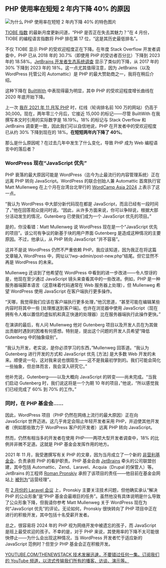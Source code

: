 ## PHP 使用率在短短 2 年内下降 40% 的原因

![为什么 PHP 使用率在短短 2 年内下降 40% 的特色图片](https://cdn.thenewstack.io/media/2024/04/7418de50-getty-images-sff7fr7g7fo-unsplash-1024x683.jpg)

[TIOBE 指数](https://www.tiobe.com/tiobe-index/) 的最新月度更新问道，“PHP 是否正在失去其魅力？”在 4 月份，TIOBE 的编程语言指数将 PHP 排在第 17 位，“这是其历史最低排名”。

不仅 TIOBE 显示 PHP 的受欢迎程度正在下降。在年度 Stack Overflow 开发者调查中，PHP 已从 2018 年的 30.7%（即使用 PHP 的受访者百分比）下降到 2023 年的 18.58%。[JetBrains 开发者生态系统调查](https://www.jetbrains.com/lp/devecosystem-2023/languages/#proglang7years__2) 显示了类似的下降，从 2017 年的 30% 下降到 2023 年的 18%。这一点尤其值得注意，因为 JetBrains（以及 WordPress 托管公司 Automattic）是 PHP 的最大赞助商之一，我将在稍后介绍。

这种下降在 [BuiltWith](https://trends.builtwith.com/framework/PHP) 中表现得最为明显，其中 PHP 的受欢迎程度增长曲线在 2020 年底开始下降。

上一次 [我在 2021 年 11 月写 PHP](https://thenewstack.io/php-has-survived-for-26-years-because-it-keeps-evolving/) 时，红线（轮询排名前 100 万的网站）仍高于 30,000。现在，两年零三个月后，它接近 15,000 的标记——尽管 BuiltWith 在我撰写本文时引用的实际数字是 18.19%。18% 的标记与 Stack Overflow 和 JetBrains 调查更一致，因此我们可以自信地说，PHP 在开发者中的受欢迎程度已从约 30% 下降到现在的 18%。**在短短两年内下降了 40%**。

那么是什么原因呢？在过去几年中发生了什么变化，导致 PHP 成为 Web 编程语言中的落后者？

### WordPress 现在“JavaScript 优先”

PHP 衰落的最大原因可能是 WordPress（迄今为止最流行的内容管理系统）正在远离 PHP 转向 JavaScript。WordPress 的联合创始人兼 Automattic 首席执行官 Matt Mullenweg 在上个月在台湾台北举行的 [WordCamp Asia 2024](https://www.youtube.com/watch?v=EOF70YJLC5U) 上表示了这一点。

“我认为 WordPress 中大部分新代码现在都是 JavaScript，而且已经有一段时间了，”他在回答观众提问时说。“因此，从许多方面来说，你可以争辩说，根据大部分活动发生的情况，Gutenberg 已使我们成为一个 JavaScript 优先的项目。”

是的，你没看错：Matt Mullenweg 说 WordPress 现在是一个“JavaScript 优先的项目”。该公司有争议的新基于块的用户界面 Gutenberg 是造成这种情况的主要原因。不过，他承认，从 PHP 转向 JavaScript “并不容易”。

这并不是说 WordPress 仍然不严重依赖 PHP。我应该知道，因为我正在将这篇文章输入 WordPress 中，网址以“/wp-admin/post-new.php”结尾。但它显然不再是 WordPress 的未来。

Mullenweg 还谈到了他希望在 WordPress 中看到的进一步改进——令人惊讶的是，他现在至少通过 JavaScript 镜头来查看其中的一些改进。例如，PHP 是一种服务器端脚本语言（这意味着代码通常在 Web 服务器上处理），但 Mullenweg 希望 WordPress 使用 JavaScript 在客户端执行更多操作。

“天哪，我觉得我们应该在客户端执行更多处理，”他沉思道，“甚至可能在编辑某些内容时将其中一些 [处理推送到客户端]。也许在浏览器中使用 JavaScript（现在拥有令人难以置信的虚拟机和真正快速的处理器）比在服务器端执行此操作更快。”

在演讲的最后，有人问 Mullenweg 他对 Gutenberg 项目以及开发人员在为其做出贡献时遇到的困难有何感想。特别是，提出这个问题的开发人员希望“降低 Gutenberg 中的抽象级别”。

“我认为开发，老实说，是你必须学习的东西，”Mullenweg 回答道。“我认为 Gutenberg 进行开发的方式和 JavaScript 优先 [方法] 是大多数 Web 开发的未来。顺便说一句，这对我来说也很陌生——这不是我最初学到的。我们可能会简化一些抽象，但总体而言，我会深入研究它。”

他补充说，Gutenberg——以及大概向 JavaScript 的转变——尚未完成。“当我们启动 Gutenberg 时，我们说这将是一个为期 10 年的项目，”他说，“所以感觉我们已经完成了 60% 到 70% 的工作。”

### 同时，在 PHP 基金会……
因此，WordPress 项目（PHP 仍然在网络上流行的最大原因）正在向 JavaScript 世界迈进。这几乎肯定会阻止年轻开发者采用 PHP，并迫使其他开发者（例如那些致力于 WordPress 客户的开发者）远离 PHP 转向 JavaScript。

然而，仍然有相当多的开发者在使用 PHP——两项大型开发者调查中，18% 的比例并非微不足道。这就是 PHP 基金会发挥作用的地方。

2021 年 11 月，我受邀撰写有关 PHP 的文章，因为当月成立了一个新的 [非营利基金会](https://thenewstack.io/php-gets-a-foundation-to-work-on-php-core/)，负责承担 PHP 的看护职责。PHP 基金会由 [JetBrains](https://blog.jetbrains.com/phpstorm/2021/11/the-php-foundation/) 牵头的公司联盟创建，其中包括 Automattic、Zend、Laravel、Acquia（Drupal 的保管人）等。JetBrains 的工程师 [Roman Pronskiy](https://twitter.com/pronskiy) 承担了该项目的责任——他目前在基金会网站上 [被列为](https://thephp.foundation/structure/)“运营经理”。

在 [2 月份的 Laravel 会议](https://www.youtube.com/watch?v=XE4g1Tl6RQw) 上，Pronskiy 主要关注技术问题，但他确实承认“解决 PHP 的公众形象”是“PHP 基金会最艰巨的任务”。虽然他没有具体说明是什么导致了公众形象下降，但我请你参考 Matt Mullenweg 关于 WordPress 现在为何“JavaScript 优先”的评论。无论如何，Pronskiy 很快转向了 PHP 项目中正在进行的积极开发，其中包括十名受薪开发者。

总之，很容易将 2024 年的 PHP 视为网络开发中被遗忘的孩子，而 JavaScript 是班上最受欢迎的孩子。不幸的是，对于 PHP 来说，其使用率的下降不太可能很快停止——为什么会出现这种情况，当 WordPress 开发者忙于适应新的 JavaScript 范例时？但至少 PHP 基金会正在积极开发。

[
YOUTUBE.COM/THENEWSTACK
技术发展迅速，不要错过任何一集。订阅我们的 YouTube 频道，以流式传输我们所有的播客、访谈、演示等。
](https://youtube.com/thenewstack?sub_confirmation=1)